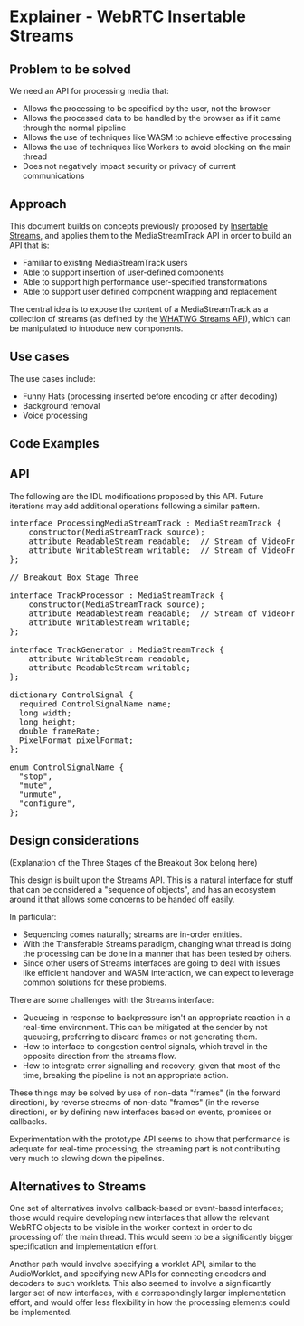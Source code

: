 # Explainer - WebRTC Insertable Streams

## Problem to be solved

We need an API for processing media that:
* Allows the processing to be specified by the user, not the browser
* Allows the processed data to be handled by the browser as if it came through
  the normal pipeline
* Allows the use of techniques like WASM to achieve effective processing
* Allows the use of techniques like Workers to avoid blocking on the main thread
* Does not negatively impact security or privacy of current communications


## Approach

This document builds on concepts previously proposed by
[Insertable Streams](https://github.com/w3c/webrtc-insertable-streams/), and applies them to the
MediaStreamTrack API in order to build an API that is:

* Familiar to existing MediaStreamTrack users
* Able to support insertion of user-defined components
* Able to support high performance user-specified transformations
* Able to support user defined component wrapping and replacement

The central idea is to expose the content of a MediaStreamTrack as a collection of
streams (as defined by the [WHATWG Streams API](https://streams.spec.whatwg.org/)),
which can be manipulated to introduce new components.


## Use cases

The use cases include:

* Funny Hats (processing inserted before encoding or after decoding)
* Background removal
* Voice processing


## Code Examples

## API

The following are the IDL modifications proposed by this API.
Future iterations may add additional operations following a similar pattern.

<pre>
interface ProcessingMediaStreamTrack : MediaStreamTrack {
    constructor(MediaStreamTrack source);
    attribute ReadableStream readable;  // Stream of VideoFrame
    attribute WritableStream writable;  // Stream of VideoFrame
};

// Breakout Box Stage Three

interface TrackProcessor : MediaStreamTrack {
    constructor(MediaStreamTrack source);
    attribute ReadableStream readable;  // Stream of VideoFrame
    attribute WritableStream writable;
};

interface TrackGenerator : MediaStreamTrack {
    attribute WritableStream readable;
    attribute ReadableStream writable;
};

dictionary ControlSignal {
  required ControlSignalName name;
  long width;
  long height;
  double frameRate;
  PixelFormat pixelFormat;
};

enum ControlSignalName {
  "stop",
  "mute",
  "unmute",
  "configure",
};
</pre>

## Design considerations ##

(Explanation of the Three Stages of the Breakout Box belong here)

This design is built upon the Streams API. This is a natural interface
for stuff that can be considered a "sequence of objects", and has an ecosystem
around it that allows some concerns to be handed off easily.

In particular:

* Sequencing comes naturally; streams are in-order entities.
* With the Transferable Streams paradigm, changing what thread is doing
  the processing can be done in a manner that has been tested by others.
* Since other users of Streams interfaces are going to deal with issues
  like efficient handover and WASM interaction, we can expect to leverage
  common solutions for these problems.

There are some challenges with the Streams interface:

* Queueing in response to backpressure isn't an appropriate reaction in a
  real-time environment. This can be mitigated at the sender by not queueing,
  preferring to discard frames or not generating them.
* How to interface to congestion control signals, which travel in the
  opposite direction from the streams flow.
* How to integrate error signalling and recovery, given that most of the
  time, breaking the pipeline is not an appropriate action.
  
These things may be solved by use of non-data "frames" (in the forward direction),
by reverse streams of non-data "frames" (in the reverse direction), or by defining
new interfaces based on events, promises or callbacks.

Experimentation with the prototype API seems to show that performance is
adequate for real-time processing; the streaming part is not contributing
very much to slowing down the pipelines.

## Alternatives to Streams ##
One set of alternatives involve callback-based or event-based interfaces; those
would require developing new interfaces that allow the relevant WebRTC
objects to be visible in the worker context in order to do processing off
the main thread. This would seem to be a significantly bigger specification
and implementation effort.

Another path would involve specifying a worklet API, similar to the AudioWorklet,
and specifying new APIs for connecting encoders and decoders to such worklets.
This also seemed to involve a significantly larger set of new interfaces, with a
correspondingly larger implementation effort, and would offer less flexibility
in how the processing elements could be implemented.





